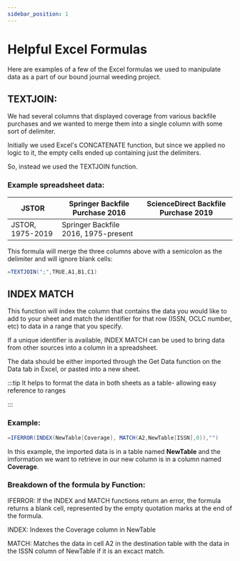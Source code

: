 ```yaml
---
sidebar_position: 1
---
```


# Helpful Excel Formulas

Here are examples of a few of the Excel formulas we used to manipulate data as a part of our bound journal weeding project.

## TEXTJOIN:

We had several columns that displayed coverage from various backfile purchases and we wanted to merge them into a single column with some sort of delimiter. 

Initially we used Excel's CONCATENATE function, but since we applied no logic to it, the empty cells ended up containing just the delimiters. 

So, instead we used the TEXTJOIN function.

### Example spreadsheet data:

|JSTOR|Springer Backfile Purchase 2016|ScienceDirect Backfile Purchase 2019|
|-----------|----------|-----------|
|JSTOR, 1975-2019|Springer Backfile 2016, 1975-present||

This formula will merge the three columns above with a semicolon as the delimiter and will ignore blank cells:

```scala
=TEXTJOIN(";",TRUE,A1,B1,C1)
```

## INDEX MATCH

This function will index the column that contains the data you would like to add to your sheet and match the identifier for that row (ISSN, OCLC number, etc) to data in a range that you specify.

If a unique identifier is available, INDEX MATCH can be used to bring data from other sources into a column in a spreadsheet. 

The data should be either imported through the Get Data function on the Data tab in Excel, or pasted into a new sheet. 

:::tip 
It helps to format the data in both sheets as a table- allowing easy reference to ranges

:::

### Example:

```scala
=IFERROR(INDEX(NewTable[Coverage], MATCH(A2,NewTable[ISSN],0)),"")
```

In this example, the imported data is in a table named **NewTable** and the imformation we want to retrieve in our new column is in a column named **Coverage**. 

### Breakdown of the formula by Function:

IFERROR: If the INDEX and MATCH functions return an error, the formula returns a blank cell, represented by the empty quotation marks at the end of the formula. 

INDEX: Indexes the Coverage column in NewTable

MATCH: Matches the data in cell A2 in the destination table with the data in the ISSN column of NewTable if it is an excact match. 



